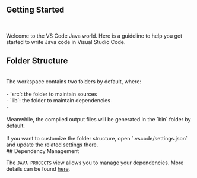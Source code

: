 ## Getting Started
<br/>

Welcome to the VS Code Java world. Here is a guideline to help you get started to write Java code in Visual Studio Code.
<br/>
## Folder Structure
<br/>
The workspace contains two folders by default, where:
<br/>
<br/>
- `src`: the folder to maintain sources<br/>
- `lib`: the folder to maintain dependencies<br/>
- <br/>
<br/>
Meanwhile, the compiled output files will be generated in the `bin` folder by default.
<br/>
<br/>
If you want to customize the folder structure, open `.vscode/settings.json` and update the related settings there.
<br/>
## Dependency Management

The `JAVA PROJECTS` view allows you to manage your dependencies. More details can be found [here](https://github.com/microsoft/vscode-java-dependency#manage-dependencies).
<br/>

